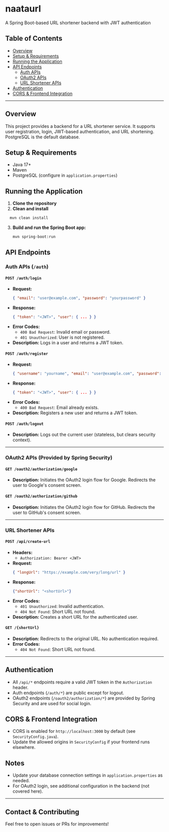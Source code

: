 # naataurl

A Spring Boot-based URL shortener backend with JWT authentication

## Table of Contents
- [Overview](#overview)
- [Setup & Requirements](#setup--requirements)
- [Running the Application](#running-the-application)
- [API Endpoints](#api-endpoints)
  - [Auth APIs](#auth-apis-auth)
  - [OAuth2 APIs](#oauth2-apis)
  - [URL Shortener APIs](#url-shortener-apis)
- [Authentication](#authentication)
- [CORS & Frontend Integration](#cors--frontend-integration)

---

## Overview
This project provides a backend for a URL shortener service. It supports user registration, login, JWT-based authentication, and URL shortening. PostgreSQL is the default database.

## Setup & Requirements
- Java 17+
- Maven
- PostgreSQL (configure in `application.properties`)

## Running the Application
1. **Clone the repository**
2. **Clean and install** 
```sh
  mvn clean install
  ```
3. **Build and run the Spring Boot app:**
   ```sh
   mvn spring-boot:run
   ```

## API Endpoints

### Auth APIs (`/auth`)

#### `POST /auth/login`
- **Request:**
  ```json
  { "email": "user@example.com", "password": "yourpassword" }
  ```
- **Response:**
  ```json
  { "token": "<JWT>", "user": { ... } }
  ```
- **Error Codes:**
  - `400 Bad Request`: Invalid email or password.
  - `401 Unauthorized`: User is not registered.
- **Description:** Logs in a user and returns a JWT token.

#### `POST /auth/register`
- **Request:**
  ```json
  { "username": "yourname", "email": "user@example.com", "password": "yourpassword" }
  ```
- **Response:**
  ```json
  { "token": "<JWT>", "user": { ... } }
  ```
- **Error Codes:**
  - `400 Bad Request`: Email already exists.
- **Description:** Registers a new user and returns a JWT token.

#### `POST /auth/logout`
- **Description:** Logs out the current user (stateless, but clears security context).

---

### OAuth2 APIs (Provided by Spring Security)

#### `GET /oauth2/authorization/google`
- **Description:** Initiates the OAuth2 login flow for Google. Redirects the user to Google's consent screen.

#### `GET /oauth2/authorization/github`
- **Description:** Initiates the OAuth2 login flow for GitHub. Redirects the user to GitHub's consent screen.

---

### URL Shortener APIs

#### `POST /api/create-url`
- **Headers:**
  - `Authorization: Bearer <JWT>`
- **Request:**
  ```json
  { "longUrl": "https://example.com/very/long/url" }
  ```
- **Response:**
  ```json
  {"shortUrl": "<shortUrl>"}
  ```
- **Error Codes:**
  - `401 Unauthorized`: Invalid authentication.
  - `404 Not Found`: Short URL not found.
- **Description:** Creates a short URL for the authenticated user.

#### `GET /{shortUrl}`
- **Description:** Redirects to the original URL. No authentication required.
- **Error Codes:**
  - `404 Not Found`: Short URL not found.

---

## Authentication
- All `/api/*` endpoints require a valid JWT token in the `Authorization` header.
- Auth endpoints (`/auth/*`) are public except for logout.
- OAuth2 endpoints (`/oauth2/authorization/*`) are provided by Spring Security and are used for social login.

## CORS & Frontend Integration
- CORS is enabled for `http://localhost:3000` by default (see `SecurityConfig.java`).
- Update the allowed origins in `SecurityConfig` if your frontend runs elsewhere.

## Notes
- Update your database connection settings in `application.properties` as needed.
- For OAuth2 login, see additional configuration in the backend (not covered here).

---

## Contact & Contributing
Feel free to open issues or PRs for improvements!
